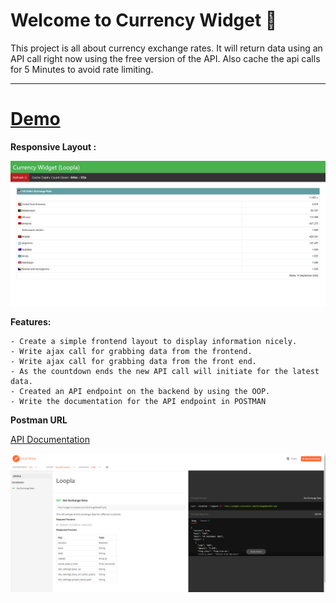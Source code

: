 # Welcome to Currency Widget 👋

This project is all about currency exchange rates. It will return data using an API call right now using the free version of the API. Also cache the api calls for 5 Minutes to avoid rate limiting.

------
# [Demo](http://widget.convextest.com/)

**Responsive Layout :**

![img_1.png](img_1.png)


**Features:**

    - Create a simple frontend layout to display information nicely. 
    - Write ajax call for grabbing data from the frontend.
    - Write ajax call for grabbing data from the front end.
    - As the countdown ends the new API call will initiate for the latest data.
    - Created an API endpoint on the backend by using the OOP.
    - Write the documentation for the API endpoint in POSTMAN


**Postman URL**

[API Documentation](https://documenter.getpostman.com/view/3105892/2s7YYvZh67)

![img.png](img.png)



